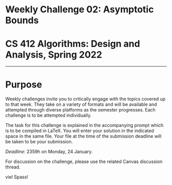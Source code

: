 # Weekly Challenge 02: Asymptotic Bounds
# CS 412 Algorithms: Design and Analysis, Spring 2022
***

# Purpose

Weekly challenges invite you to critically engage with the topics covered up to that week. They take on a variety of formats and will be available and attempted through diverse platforms as the semester progresses. Each challenge is to be attempted individually.

The task for this challenge is explained in the accompanying prompt which is to be compiled in LaTeX. You will enter your solution in the indicated space in the same file. Your file at the time of the submission deadline will be taken to be your submission.

_Deadline_: 2359h on Monday, 24 January.

For discussion on the challenge, please use the related Canvas discussion thread.

viel Spass!
